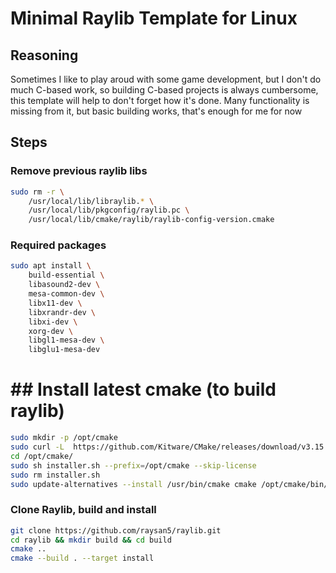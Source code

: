 # Minimal Raylib Template for Linux

## Reasoning

Sometimes I like to play aroud with some game development, but I don't do much C-based work, so building C-based projects is always cumbersome, this template will help to don't forget how it's done.
Many functionality is missing from it, but basic building works, that's enough for me for now

## Steps

### Remove previous raylib libs

```bash
sudo rm -r \
    /usr/local/lib/libraylib.* \
    /usr/local/lib/pkgconfig/raylib.pc \
    /usr/local/lib/cmake/raylib/raylib-config-version.cmake
```


### Required packages

```bash
sudo apt install \
    build-essential \
    libasound2-dev \
    mesa-common-dev \
    libx11-dev \
    libxrandr-dev \
    libxi-dev \
    xorg-dev \
    libgl1-mesa-dev \
    libglu1-mesa-dev
```


# ## Install latest cmake (to build raylib)

```bash
sudo mkdir -p /opt/cmake
sudo curl -L  https://github.com/Kitware/CMake/releases/download/v3.15.4/cmake-3.15.4-Linux-x86_64.sh -o /opt/cmake/installer.sh
cd /opt/cmake/
sudo sh installer.sh --prefix=/opt/cmake --skip-license 
sudo rm installer.sh
sudo update-alternatives --install /usr/bin/cmake cmake /opt/cmake/bin/cmake 1 --force
```


### Clone Raylib, build and install

```bash
git clone https://github.com/raysan5/raylib.git
cd raylib && mkdir build && cd build
cmake ..
cmake --build . --target install
```
